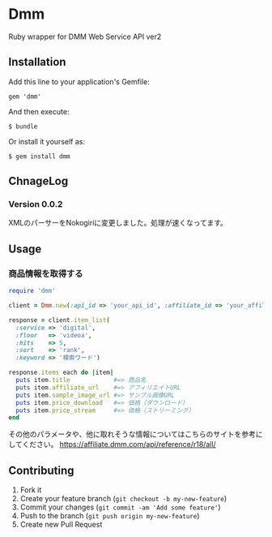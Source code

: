 # Dmm

Ruby wrapper for DMM Web Service API ver2

## Installation

Add this line to your application's Gemfile:

    gem 'dmm'

And then execute:

    $ bundle

Or install it yourself as:

    $ gem install dmm

## ChnageLog

### Version 0.0.2

XMLのパーサーをNokogiriに変更しました。処理が速くなってます。

## Usage

### 商品情報を取得する
```ruby
require 'dmm'

client = Dmm.new(:api_id => 'your_api_id', :affiliate_id => 'your_affiliate_id')

response = client.item_list(
  :service => 'digital',
  :floor   => 'videoa',
  :hits    => 5,
  :sort    => 'rank',
  :keyword => '検索ワード')

response.items each do |item|
  puts item.title            #=> 商品名
  puts item.affiliate_url    #=> アフィリエイトURL
  puts item.sample_image_url #=> サンプル画像URL
  puts item.price_download   #=> 価格（ダウンロード）
  puts item.price_stream     #=> 価格（ストリーミング）
end
```

その他のパラメータや、他に取れそうな情報についてはこちらのサイトを参考にしてください。
https://affiliate.dmm.com/api/reference/r18/all/

## Contributing

1. Fork it
2. Create your feature branch (`git checkout -b my-new-feature`)
3. Commit your changes (`git commit -am 'Add some feature'`)
4. Push to the branch (`git push origin my-new-feature`)
5. Create new Pull Request

